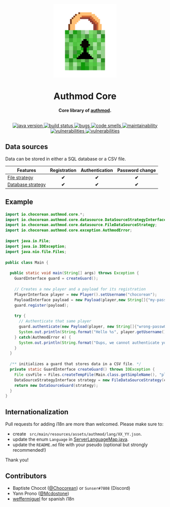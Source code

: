 <div align="center">
<br>
<img
    alt="Authmod logo"
    src="./src/main/resources/logo.png"
    width=200px
/>
<br/>
<h1>Authmod Core</h1>
<strong>Core library of <a href="https://github.com/Chocorean/authmod">authmod</a>.</strong>
</div>
<br/>
<p align="center">
<a href="https://img.shields.io/badge/java-1.8-blue.svg" target="_blank">
    <img src="https://img.shields.io/badge/java-1.8-blue.svg" alt="java version" />
</a>
<a href="https://github.com/Chocorean/authmod/actions" target="_blank">
    <img src="https://github.com/Chocorean/authmod/workflows/build/badge.svg?branch=master" alt="build status"/>
</a>
<a href="https://sonarcloud.io/dashboard?id=Chocorean_authmod-core" target="_blank">
    <img src="https://sonarcloud.io/api/project_badges/measure?project=Chocorean_authmod-core&metric=bugs" alt="bugs"/>
</a>
<a href="https://sonarcloud.io/dashboard?id=Chocorean_authmod-core" target="_blank">
    <img src="https://sonarcloud.io/api/project_badges/measure?project=Chocorean_authmod-core&metric=code_smells" alt="code smells"/>
</a>
<a href="https://sonarcloud.io/dashboard?id=Chocorean_authmod-core" target="_blank">
    <img src="https://sonarcloud.io/api/project_badges/measure?project=Chocorean_authmod-core&metric=sqale_rating" alt="maintainability" />
</a>
<a href="https://sonarcloud.io/dashboard?id=Chocorean_authmod-core" target="_blank">
    <img src="https://sonarcloud.io/api/project_badges/measure?project=Chocorean_authmod-core&metric=vulnerabilities" alt="vulnerabilities" />
</a>
<a href="https://lgtm.com/projects/g/Chocorean/authmod-core/alerts/" target="_blank">
    <img src="https://img.shields.io/lgtm/alerts/g/Chocorean/authmod-core.svg?logo=lgtm&logoWidth=18" alt="vulnerabilities" />
</a>
</p>

## Data sources

Data can be stored in either a SQL database or a CSV file.

| Features | Registration  | Authentication  | Password change |
| ---------| :-----------: | :-------------: | :-------------: |
| [File strategy](main/src/main/java/io/chocorean/authmod/core/datasource/FileDataSourceStrategy.java) | **✔** | **✔** | **✔** |
| [Database strategy](https://github.com/Chocorean/authmod-core/blob/main/src/main/java/io/chocorean/authmod/core/datasource/DatabaseStrategy.java) | **✔** | **✔** | **✔** |

## Example

```java
import io.chocorean.authmod.core.*;
import io.chocorean.authmod.core.datasource.DataSourceStrategyInterface;
import io.chocorean.authmod.core.datasource.FileDataSourceStrategy;
import io.chocorean.authmod.core.exception.AuthmodError;

import java.io.File;
import java.io.IOException;
import java.nio.file.Files;

public class Main {

  public static void main(String[] args) throws Exception {
    GuardInterface guard = createGuard();

    // Creates a new player and a payload for its registration
    PlayerInterface player = new Player().setUsername("chocorean");
    PayloadInterface payload = new Payload(player,new String[]{"my-passw0rd", "my-passw0rd"});
    guard.register(payload);

    try {
      // Authenticate that same player
      guard.authenticate(new Payload(player, new String[]{"wrong-passw0rd"}));
      System.out.println(String.format("Hello %s", player.getUsername()));
    } catch(AuthmodError e) {
      System.out.println(String.format("Oups, we cannot authenticate you: %s", e.getMessage()));
    }
  }

  /** initializes a guard that stores data in a CSV file. */
  private static GuardInterface createGuard() throws IOException {
    File csvFile = Files.createTempFile(Main.class.getSimpleName(), "players.csv").toFile();
    DataSourceStrategyInterface strategy = new FileDataSourceStrategy(csvFile);
    return new DataSourceGuard(strategy);
  }
}
```

## Internationalization

Pull requests for adding i18n are more than welcomed. Please make sure to:
- create ` src/main/resources/assets/authmod/lang/XX_YY.json`.
- update the enum `Language` in [ServerLanguageMap.java](https://github.com/Chocorean/authmod-core/blob/main/src/main/java/io/chocorean/authmod/core/i18n/ServerLanguageMap.java#L22).
- update the `README.md` file with your pseudo (optional but strongly recommended!)

Thank you!


## Contributors

- Baptiste Chocot ([@Chocorean](https://www.github.com/Chocorean/)) or `Sunser#7808` (Discord)
- Yann Prono ([@Mcdostone](https://www.github.com/Mcdostone/))
- [weffermiguel](https://www.curseforge.com/members/weffermiguel) for spanish i18n
